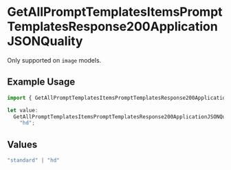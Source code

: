 # GetAllPromptTemplatesItemsPromptTemplatesResponse200ApplicationJSONQuality

Only supported on `image` models.

## Example Usage

```typescript
import { GetAllPromptTemplatesItemsPromptTemplatesResponse200ApplicationJSONQuality } from "@orq-ai/node/models/operations";

let value:
  GetAllPromptTemplatesItemsPromptTemplatesResponse200ApplicationJSONQuality =
    "hd";
```

## Values

```typescript
"standard" | "hd"
```